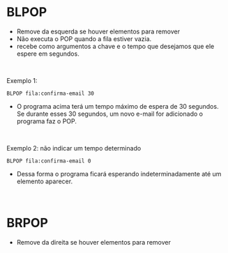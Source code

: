 # BLPOP

- Remove da esquerda se houver elementos para remover
- Não executa o POP quando a fila estiver vazia. 
- recebe como argumentos a chave e o tempo que desejamos que ele espere em segundos.

<br>

Exemplo 1:

```
BLPOP fila:confirma-email 30
```

- O programa acima terá um tempo máximo de espera de 30 segundos. Se durante esses 30 segundos, um novo e-mail for adicionado o programa faz o POP.

<br>

Exemplo 2: não indicar um tempo determinado

```
BLPOP fila:confirma-email 0
```

- Dessa forma o programa ficará esperando indeterminadamente até um elemento aparecer.

<br>

# BRPOP 

- Remove da direita se houver elementos para remover
